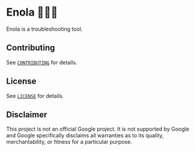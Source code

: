 # Enola 🕵🏾‍♀️

Enola is a troubleshooting tool.

## Contributing

See [`CONTRIBUTING`](docs/contributing.md) for details.

## License

See [`LICENSE`](LICENSE) for details.

## Disclaimer

This project is not an official Google project. It is not supported by
Google and Google specifically disclaims all warranties as to its quality,
merchantability, or fitness for a particular purpose.
